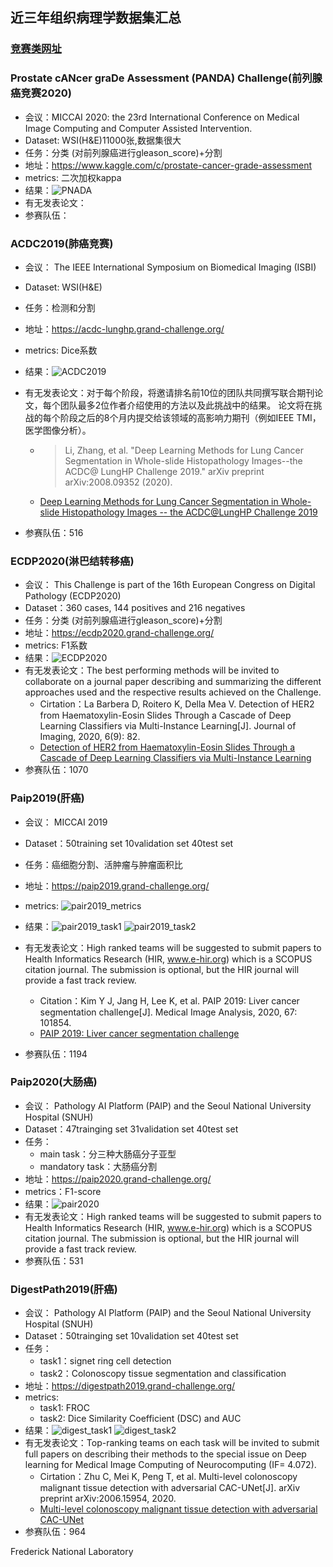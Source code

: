 ## 近三年组织病理学数据集汇总

### [竞赛类网址](https://grand-challenge.org)

### Prostate cANcer graDe Assessment (PANDA) Challenge(前列腺癌竞赛2020)
   * 会议：MICCAI 2020: the 23rd International Conference on Medical Image Computing and Computer Assisted Intervention.
   * Dataset: WSI(H&E)11000张,数据集很大
   * 任务：分类 (对前列腺癌进行gleason_score)+分割
   * 地址：https://www.kaggle.com/c/prostate-cancer-grade-assessment
   * metrics: 二次加权kappa
   * 结果：![PNADA](https://github.com/yzh741/Medical-Image-contest/blob/master/image-store/PNADA.png)
   * 有无发表论文：
   * 参赛队伍：
   
   
### ACDC2019(肺癌竞赛)    
  * 会议： The IEEE International Symposium on Biomedical Imaging (ISBI)
  * Dataset: WSI(H&E)       
  * 任务：检测和分割  
  * 地址：https://acdc-lunghp.grand-challenge.org/   
  * metrics: Dice系数  
  * 结果：![ACDC2019](https://github.com/yzh741/Medical-Image-contest/blob/master/image-store/ACDC2019.png)    
  * 有无发表论文：对于每个阶段，将邀请排名前10位的团队共同撰写联合期刊论文，每个团队最多2位作者介绍使用的方法以及此挑战中的结果。 论文将在挑战的每个阶段之后的8个月内提交给该领域的高影响力期刊（例如IEEE TMI，医学图像分析）。
     * >Li, Zhang, et al. "Deep Learning Methods for Lung Cancer Segmentation in Whole-slide Histopathology Images--the ACDC@ LungHP Challenge 2019." arXiv preprint arXiv:2008.09352 (2020).
     * [Deep Learning Methods for Lung Cancer Segmentation in Whole-slide Histopathology Images -- the ACDC@LungHP Challenge 2019](https://arxiv.org/abs/2008.09352)
     
  * 参赛队伍：516
  
  
### ECDP2020(淋巴结转移癌)
  * 会议： This Challenge is part of the 16th European Congress on Digital Pathology (ECDP2020)
  * Dataset：360 cases, 144 positives and 216 negatives       
  * 任务：分类 (对前列腺癌进行gleason_score)+分割
  * 地址：https://ecdp2020.grand-challenge.org/    
  * metrics: F1系数
  * 结果：![ECDP2020](https://github.com/yzh741/Medical-Image-contest/blob/master/image-store/EDCP2020.png)  
  * 有无发表论文：The best performing methods will be invited to collaborate on a journal paper describing and summarizing the different approaches used and the respective results achieved on the Challenge.
    * Cirtation：La Barbera D, Roitero K, Della Mea V. Detection of HER2 from Haematoxylin-Eosin Slides Through a Cascade of Deep Learning Classifiers via Multi-Instance Learning[J]. Journal of Imaging, 2020, 6(9): 82.
    * [Detection of HER2 from Haematoxylin-Eosin Slides Through a Cascade of Deep Learning Classifiers via Multi-Instance Learning](https://www.mdpi.com/2313-433X/6/9/82)
  * 参赛队伍：1070
  
  
### Paip2019(肝癌)
  * 会议： MICCAI 2019
  * Dataset：50training set   10validation set  40test set       
  * 任务：癌细胞分割、活肿瘤与肿瘤面积比
  * 地址：https://paip2019.grand-challenge.org/ 
  * metrics: ![pair2019_metrics](https://github.com/yzh741/Medical-Image-contest/blob/master/image-store/pair2019_metrics.png)
  * 结果：![pair2019_task1](https://github.com/yzh741/Medical-Image-contest/blob/master/image-store/pair2019_task1.png)
          ![pair2019_task2](https://github.com/yzh741/Medical-Image-contest/blob/master/image-store/pair2019_task2.png)
  * 有无发表论文：High ranked teams will be suggested to submit papers to Health Informatics Research (HIR, www.e-hir.org) which is a SCOPUS citation journal. The submission is optional, but the HIR journal will provide a fast track review.
     * Citation：Kim Y J, Jang H, Lee K, et al. PAIP 2019: Liver cancer segmentation challenge[J]. Medical Image Analysis, 2020, 67: 101854.
     * [PAIP 2019: Liver cancer segmentation challenge](https://www.sciencedirect.com/science/article/pii/S1361841520302188)
    
  * 参赛队伍：1194
 
### Paip2020(大肠癌)
  * 会议： Pathology AI Platform (PAIP) and the Seoul National University Hospital (SNUH)
  * Dataset：47trainging set  31validation set  40test set
  * 任务：
    * main task：分三种大肠癌分子亚型
    * mandatory task：大肠癌分割
  * 地址：https://paip2020.grand-challenge.org/
  * metrics：F1-score
  * 结果：![pair2020](https://github.com/yzh741/Medical-Image-contest/blob/master/image-store/pair2020.png)
  * 有无发表论文：High ranked teams will be suggested to submit papers to Health Informatics Research (HIR, www.e-hir.org) which is a SCOPUS citation journal. The submission is optional, but the HIR journal will provide a fast track review.
  * 参赛队伍：531

### DigestPath2019(肝癌)   
  * 会议： Pathology AI Platform (PAIP) and the Seoul National University Hospital (SNUH)
  * Dataset：50trainging set  10validation set  40test set
  * 任务：
      * task1：signet ring cell detection
      * task2：Colonoscopy tissue segmentation and classification
  * 地址：https://digestpath2019.grand-challenge.org/
  * metrics:
    * task1: FROC
    * task2: Dice Similarity Coefficient (DSC) and AUC
  * 结果：![digest_task1](https://github.com/yzh741/Medical-Image-contest/blob/master/image-store/digest_task1.png)
          ![digest_task2](https://github.com/yzh741/Medical-Image-contest/blob/master/image-store/digest_task2.png)
  * 有无发表论文：Top-ranking teams on each task will be invited to submit full papers on describing their methods to the special issue on Deep learning for Medical Image Computing of Neurocomputing (IF= 4.072). 
    * Cirtation：Zhu C, Mei K, Peng T, et al. Multi-level colonoscopy malignant tissue detection with adversarial CAC-UNet[J]. arXiv preprint arXiv:2006.15954, 2020.
    * [Multi-level colonoscopy malignant tissue detection with adversarial CAC-UNet](https://arxiv.org/abs/2006.15954)
  * 参赛队伍：964

Frederick National Laboratory
